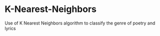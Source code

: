 # K-Nearest-Neighbors
Use of K Nearest Neighbors algorithm to classify the genre of poetry and lyrics
